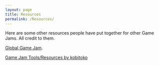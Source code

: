 ```yaml
---
layout: page
title: Resources
permalink: /Resources/
---
```


<link rel="icon" href="/Jam512.png">

Here are some other resources people have put together for other Game Jams. All credit to them. 

[Global Game Jam](https://globalgamejam.org/jammer-resources).

[Game Jam Tools/Resources by kobitoko](https://github.com/kobitoko/Game-Jam-Tools-Resources)